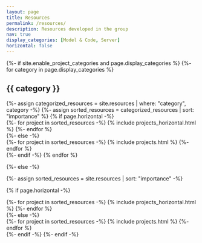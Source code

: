 ```yaml
---
layout: page
title: Resources
permalink: /resources/
description: Resources developed in the group
nav: true
display_categories: [Model & Code, Server]
horizontal: false
---
```


<!-- pages/resources.md -->
<div class="projects">
{%- if site.enable_project_categories and page.display_categories %}
  <!-- Display categorized resources -->
  {%- for category in page.display_categories %}
  <h2 class="category">{{ category }}</h2>
  {%- assign categorized_resources = site.resources | where: "category", category -%}
  {%- assign sorted_resources = categorized_resources | sort: "importance" %}
  <!-- Generate cards for each resource -->
  {% if page.horizontal -%}
  <div class="container">
    <div class="row row-cols-2">
    {%- for project in sorted_resources -%}
      {% include projects_horizontal.html %}
    {%- endfor %}
    </div>
  </div>
  {%- else -%}
  <div class="grid">
    {%- for project in sorted_resources -%}
      {% include projects.html %}
    {%- endfor %}
  </div>
  {%- endif -%}
  {% endfor %}

{%- else -%}
<!-- Display resources without categories -->
  {%- assign sorted_resources = site.resources | sort: "importance" -%}
  <!-- Generate cards for each project -->
  {% if page.horizontal -%}
  <div class="container">
    <div class="row row-cols-2">
    {%- for project in sorted_resources -%}
      {% include projects_horizontal.html %}
    {%- endfor %}
    </div>
  </div>
  {%- else -%}
  <div class="grid">
    {%- for project in sorted_resources -%}
      {% include projects.html %}
    {%- endfor %}
  </div>
  {%- endif -%}
{%- endif -%}
</div>
